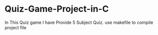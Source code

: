 # Quiz-Game-Project-in-C
In This Quiz game I have Provide 5 Subject Quiz.
use makefile to compile project file
